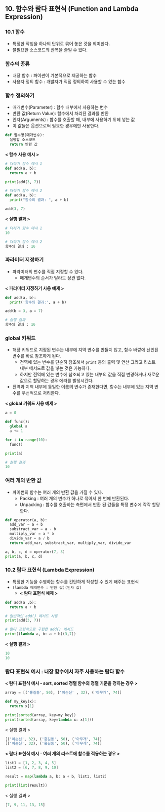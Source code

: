 ## 10. 함수와 람다 표현식 (Function and Lambda Expression)

### 10.1 함수

- 특정한 작업을 하나의 단위로 묶어 놓은 것을 의미한다.
- 불필요한 소스코드의 반복을 줄일 수 있다.

### 함수의 종류

- 내장 함수 : 파이썬이 기본적으로 제공하는 함수
- 사용자 정의 함수 : 개발자가 직접 정의하여 사용할 수 있는 함수

### 함수 정의하기

- 매개변수(Parameter) : 함수 내부에서 사용하는 변수
- 반환 값(Return Value): 함수에서 처리된 결과를 반환
- 인자(Arguments) : 함수를 호출할 때, 내부에 사용하기 위헤 넣는 값
- 이 값들은 옵션으로써 필요한 경우에만 사용한다.

```python
def 함수명(매개변수):
  실행할 소스코드
  return 반환 값
```

**< 함수 사용 예시 >**

```python
# 더하기 함수 예시 1
def add(a, b):
  return a + b

print(add(3, 7))

# 더하기 함수 예시 2
def add(a, b):
  print("함수의 결과: ", a + b)

add(3, 7)
```

**< 실행 결과 >**

```python
# 더하기 함수 에시 1
10

# 더하기 함수 예시 2
함수의 결과 : 10
```

### 파라미터 지정하기

- 파라미터의 변수를 직접 지정할 수 있다.
  - 매개변수의 순서가 달라도 상관 없다.

**< 파라미터 지정하기 사용 예제 >**

```python
def add(a, b):
  print('함수의 결과:', a + b)

add(b = 3, a = 7)

# 실행 결과
함수의 결과 : 10
```

### global 키워드

- 해당 키워드로 지정된 변수는 내부에 지역 변수를 만들지 않고, 함수 바깥에 선언된 변수를 바로 참조하게 된다.
  - 전역에 있는 변수를 단순히 참조해서 `print` 등의 출력 및 연산 그리고 리스트 내부 메서드로 값을 넣는 것은 가능하다.
  - 하지만 전역에 있는 변수에 참조되고 있는 내부의 값을 직접 변경하거나 새로운 값으로 할당하는 경우 에러를 발생시킨다.
- 전역과 지역 내부에 동일한 이름의 변수가 존재한다면, 함수는 내부에 있는 지역 변수를 우선적으로 처리한다.

**< global 키워드 사용 예제 >**

```python
a = 0

def func():
  global a
  a += 1

for i in range(10):
  func()

print(a)

# 실행 결과
10
```

### 여러 개의 반환 값

- 파이썬의 함수는 여러 개의 반환 값을 가질 수 있다.
  - Packing : 여러 개의 변수가 하나로 묶어서 한 번에 반환된다.
  - Unpacking : 함수를 호출하는 측면에서 반환 된 값들을 특정 변수에 각각 할당한다.

```python
def operator(a, b):
  add_var = a + b
  substract_var = a - b
  multiply_var = a * b
  divide_var = a / b
  return add_var, substract_var, multiply_var, divide_var

a, b, c, d = operator(7, 3)
print(a, b, c, d)
```

### 10.2 람다 표현식 (Lambda Expression)

- 특정한 기능을 수행하는 함수를 간단하게 작성할 수 있게 해주는 표현식
- `(lambda 매개변수 : 반환 값)(인자 값)`
  - **< 람다 표현식 예제 >**

```python
def add(a ,b):
  return a + b

# 일반적인 add() 메서드 사용
print(add(3, 7))

# 람다 표현식으로 구현한 add() 메서드
print((lambda a, b: a + b)(3,7))
```

**< 실행 결과 >**

```python
10
10
```

### 람다 표현식 예시 : 내장 함수에서 자주 사용하는 람다 함수

**< 람다 표현식 예시 - sort, sorted 정렬 함수의 정렬 기준을 정하는 경우 >**

```python
array = [('홍길동', 50), ('이순신' , 32), ('아무개', 74)]

def my_key(x):
  return x[1]

print(sorted(array, key=my_key))
print(sorted(array, key=lambda x: x[1]))
```

< 실행 결과 >

```python
[('이순신', 32), ('홍길동', 50), ('아무개', 74)]
[('이순신', 32), ('홍길동', 50), ('아무개', 74)]
```

**< 람다 표현식 예시 - 여러 개의 리스트에 함수를 적용하는 경우 >**

```python
list1 = [1, 2, 3, 4, 5]
list2 = [6, 7, 8, 9, 10]

result = map(lambda a, b: a + b, list1, list2)

print(list(result))
```

< 실행 결과 >

```python
[7, 9, 11, 13, 15]
```
